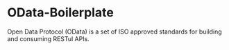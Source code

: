 # OData-Boilerplate
Open Data Protocol (OData) is a set of ISO approved standards for building and consuming RESTul APIs.
